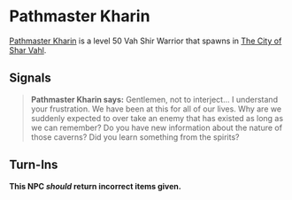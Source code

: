 # Pathmaster Kharin



[Pathmaster Kharin](/npc/155160) is a level 50 Vah Shir Warrior that spawns in [The City of Shar Vahl](/zone/155).



## Signals

>**Pathmaster Kharin says:** Gentlemen, not to interject... I understand your frustration. We have been at this for all of our lives. Why are we suddenly expected to over take an enemy that has existed as long as we can remember? Do you have new information about the nature of those caverns? Did you learn something from the spirits?


## Turn-Ins



**This NPC *should* return incorrect items given.**





